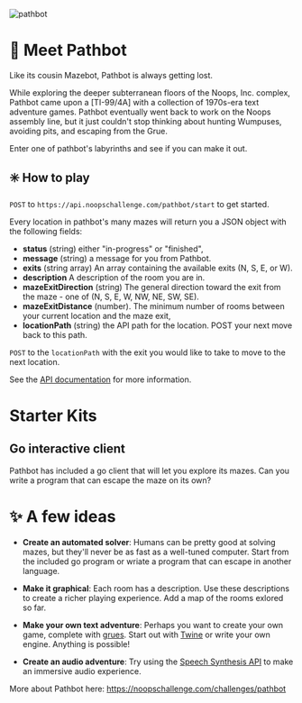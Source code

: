 
![pathbot](https://user-images.githubusercontent.com/212941/60119358-19978f00-9733-11e9-8231-79849f651541.png)

# 👋 Meet Pathbot

Like its cousin Mazebot, Pathbot is always getting lost.

While exploring the deeper subterranean floors of the Noops, Inc. complex, Pathbot came upon a [TI-99/4A] with a collection of 1970s-era text adventure games. Pathbot eventually went back to work on the Noops assembly line, but it just couldn't stop thinking about hunting Wumpuses, avoiding pits, and escaping from the Grue.

Enter one of pathbot's labyrinths and see if you can make it out.


## ✳️ How to play

`POST` to `https://api.noopschallenge.com/pathbot/start` to get started.

Every location in pathbot's many mazes will return you a JSON object with the following fields:

- **status** (string) either "in-progress" or "finished",
- **message** (string) a message for you from Pathbot.
- **exits** (string array) An array containing the available exits (N, S, E, or W).
- **description** A description of the room you are in.
- **mazeExitDirection** (string) The general direction toward the exit from the maze - one of (N, S, E, W, NW, NE, SW, SE).
- **mazeExitDistance** (number). The minimum number of rooms between your current location and the maze exit,
- **locationPath** (string) the API path for the location. POST your next move back to this path.

`POST` to the `locationPath` with the exit you would like to take to move to the next location.

See the [API documentation](./API.md) for more information.

# Starter Kits

## Go interactive client

Pathbot has included a go client that will let you explore its mazes.
Can you write a program that can escape the maze on its own?

# ✨ A few ideas

- **Create an automated solver**: Humans can be pretty good at solving mazes, but they'll never be as fast as a well-tuned computer. Start from the included go program or wriate a program that can escape in another language.

- **Make it graphical**: Each room has a description. Use these descriptions to create a richer playing experience. Add a map of the rooms exlored so far.

- **Make your own text adventure**: Perhaps you want to create your own game, complete with [grues](https://en.wikipedia.org/wiki/Grue_%28monster%29). Start out with [Twine](https://twinery.org/) or write your own engine. Anything is possible!

- **Create an audio adventure**: Try using the [Speech Synthesis API](https://developer.mozilla.org/en-US/docs/Web/API/SpeechSynthesis) to make an immersive audio experience.

More about Pathbot here: https://noopschallenge.com/challenges/pathbot
